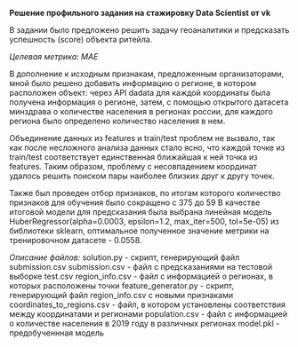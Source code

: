 **Решение профильного задания на стажировку Data Scientist от vk**

В задании было предложено решить задачу геоаналитики и предсказать успешность (score) объекта ритейла. 

*Целевая метрика: MAE*

В дополнение к исходным признакам, предложенным организаторами, мной было решено добавить информацию о регионе, в котором расположен объект: через API dadata для каждой координаты была получена информация о регионе, затем, с помощью открытого датасета минздрава о количестве населения в регионах россии, для каждого региона было определено количество населения в нем. 

Объединение данных из features и train/test проблем не вызвало, так как после несложного анализа данных стало ясно, что каждой точке из train/test соответствует единственная ближайшая к ней точка из features. Таким образом, проблему с несовпадением координат удалось решить поиском пары наиболее близких друг к другу точек.

Также был проведен отбор признаков, по итогам которого количество признаков для обучения было сокращено с 375 до 59
В качестве итоговой модели для предсказания была выбрана линейная модель HuberRegressor(alpha=0.0003, epsilon=1.2, max_iter=500, tol=5e-05) из библиотеки sklearn, оптимальное полученное значение метрики на тренировочном датасете - 0.0558.

*Описание файлов:*
solution.py - скрипт, генерирующий файл submission.csv
submission.csv - файл с предсказаниями на тестовой выборке test.csv
region_info.csv - файл с информацией о регионах, в которых расположены точки
feature_generator.py - скрипт, генерирующий файл region_info.csv с новыми признаками
coordinates_to_regions.csv - файл, в котором установлены соответствия между координатами и регионами
population.csv - файл с информацией о количестве населения в 2019 году в различных регионах
model.pkl - предобученнная модель
